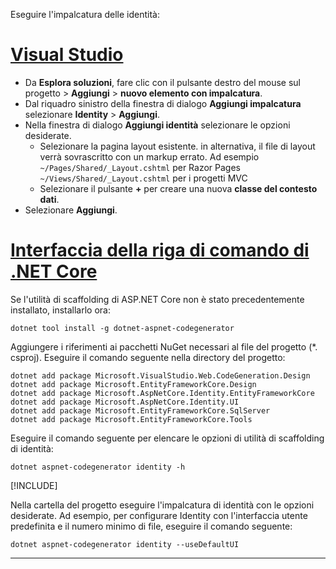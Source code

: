 Eseguire l'impalcatura delle identità:

# <a name="visual-studio"></a>[Visual Studio](#tab/visual-studio)

* Da **Esplora soluzioni**, fare clic con il pulsante destro del mouse sul progetto > **Aggiungi** > **nuovo elemento con impalcatura**.
* Dal riquadro sinistro della finestra di dialogo **Aggiungi impalcatura** selezionare **Identity** > **Aggiungi**.
* Nella finestra di dialogo **Aggiungi identità** selezionare le opzioni desiderate.
  * Selezionare la pagina layout esistente. in alternativa, il file di layout verrà sovrascritto con un markup errato. Ad esempio `~/Pages/Shared/_Layout.cshtml` per Razor Pages `~/Views/Shared/_Layout.cshtml` per i progetti MVC
  * Selezionare il pulsante **+** per creare una nuova **classe del contesto dati**.
* Selezionare **Aggiungi**.

# <a name="net-core-cli"></a>[Interfaccia della riga di comando di .NET Core](#tab/netcore-cli)

Se l'utilità di scaffolding di ASP.NET Core non è stato precedentemente installato, installarlo ora:

```dotnetcli
dotnet tool install -g dotnet-aspnet-codegenerator
```

Aggiungere i riferimenti ai pacchetti NuGet necessari al file del progetto (\*. csproj). Eseguire il comando seguente nella directory del progetto:

```dotnetcli
dotnet add package Microsoft.VisualStudio.Web.CodeGeneration.Design
dotnet add package Microsoft.EntityFrameworkCore.Design
dotnet add package Microsoft.AspNetCore.Identity.EntityFrameworkCore
dotnet add package Microsoft.AspNetCore.Identity.UI
dotnet add package Microsoft.EntityFrameworkCore.SqlServer
dotnet add package Microsoft.EntityFrameworkCore.Tools
```

Eseguire il comando seguente per elencare le opzioni di utilità di scaffolding di identità:

```dotnetcli
dotnet aspnet-codegenerator identity -h
```

[!INCLUDE[](~/includes/scaffoldTFM.md)]

Nella cartella del progetto eseguire l'impalcatura di identità con le opzioni desiderate. Ad esempio, per configurare Identity con l'interfaccia utente predefinita e il numero minimo di file, eseguire il comando seguente:

```dotnetcli
dotnet aspnet-codegenerator identity --useDefaultUI
```

---
